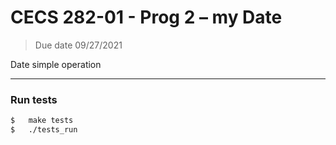# CECS 282-01 - Prog 2 – my Date
> Due date 09/27/2021

Date simple operation

---

### Run tests
```bash
$   make tests
$   ./tests_run
```